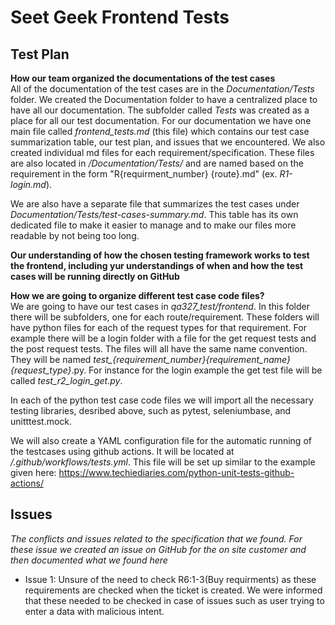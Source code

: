 # Seet Geek Frontend Tests

## Test Plan

**How our team organized the documentations of the test cases**  
All of the documentation of the test cases are in the *Documentation/Tests* folder. We created the Documentation folder to have a centralized place to have all our documentation. The subfolder called *Tests* was created as a place for all our test documentation. For our documentation we have one main file called *frontend_tests.md* (this file) which contains our test case summarization table, our test plan, and issues that we encountered. We also created individual md files for each requirement/specification. These files are also located in */Documentation/Tests/* and are named based on the requirement in the form "R{requirment_number} {route}.md" (ex. *R1-login.md*). 

We are also have a separate file that summarizes the test cases under *Documentation/Tests/test-cases-summary.md*. This table has its own dedicated file to make it easier to manage and to make our files more readable by not being too long. 


**Our understanding of how the chosen testing framework works to test the frontend, including yur understandings of when and how the test cases will be running directly on GitHub**

**How we are going to organize different test case code files?**  
We are going to have our test cases in *qa327_test/frontend*.  In this folder there will be  subfolders, one for each route/requirement. These folders will have python files for each of the request types for that requirement. For example there will be a login folder with a file for the get request tests and the post request tests. The files will all have the same name convention. They will be named *test_{requirement_number}_{requirement_name}_{request_type}*.py. For instance for the login example the get test file will be called *test_r2_login_get.py*.

In each of the python test case code files we will import all the necessary testing libraries, desribed above, such as pytest, seleniumbase, and unitttest.mock.

We will also create a YAML configuration file for the automatic running of the testcases using github actions. It will be located at */.github/workflows/tests.yml*. This file will be set up similar to the example given here: https://www.techiediaries.com/python-unit-tests-github-actions/



## Issues
*The conflicts and issues related to the specification that we found. For these issue we created an issue on GitHub for the on site customer and then documented what we found here*
- Issue 1: Unsure of the need to check R6:1-3(Buy requirments) as these requirements are checked when the ticket is created. We were informed that these needed to be checked in case of issues such as user trying to enter a data with malicious intent. 
